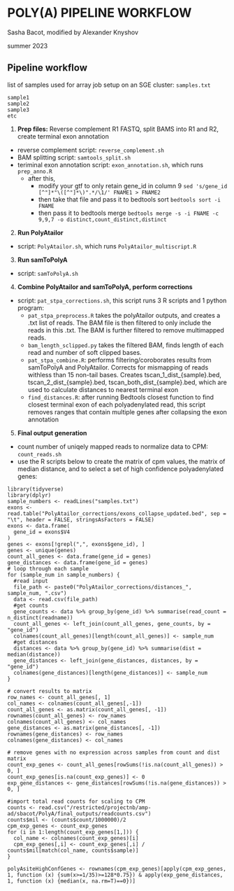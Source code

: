 # POLY(A) PIPELINE WORKFLOW

Sasha Bacot, modified by Alexander Knyshov

summer 2023

## Pipeline workflow
list of samples used for array job setup on an SGE cluster: `samples.txt`
```
sample1
sample2
sample3
etc
```


1. **Prep files:** Reverse complement R1 FASTQ, split BAMS into R1 and R2, create terminal exon annotation
  * reverse complement script: `reverse_complement.sh`
  * BAM splitting script: `samtools_split.sh`
  * teriminal exon annotation script: `exon_annotation.sh`, which runs `prep_anno.R`
    * after this, 
      * modify your gtf to only retain gene_id in column 9 `sed 's/gene_id [^"]*"\([^"]*\)".*/\1/' FNAME1 > FNAME2`
      * then take that file and pass it to bedtools sort `bedtools sort -i FNAME`
      * then pass it to bedtools merge `bedtools merge -s -i FNAME -c 9,9,7 -o distinct,count_distinct,distinct`
2. **Run PolyAtailor**
  * script: `PolyAtailor.sh`, which runs `PolyAtailor_multiscript.R`
3. **Run samToPolyA**
  * script: `samToPolyA.sh`
4. **Combine PolyAtailor and samToPolyA, perform corrections**
  * script: `pat_stpa_corrections.sh`, this script runs 3 R scripts and 1 python program:
    + `pat_stpa_preprocess.R` takes the polyAtailor outputs, and creates a .txt list of reads. The BAM file is then filtered to only include the reads in this .txt. The BAM is further filtered to remove multimapped reads.
    + `bam_length_sclipped.py` takes the filtered BAM, finds length of each read and number of soft clipped bases.
    + `pat_stpa_combine.R`: performs filtering/coroborates results from samToPolyA and PolyAtailor. Corrects for mismapping of reads withless than 15 non-tail bases. Creates tscan_1_dist_{sample}.bed, tscan_2_dist_{sample}.bed, tscan_both_dist_{sample}.bed, which are used to calculate distances to nearest terminal exon
    + `find_distances.R`: after running Bedtools closest function to find closest terminal exon of each polyadenylated read, this script removes ranges that contain multiple genes after collapsing the exon annotation
5. **Final output generation**
  * count number of uniqely mapped reads to normalize data to CPM: `count_reads.sh`
  * use the R scripts below to create the matrix of cpm values, the matrix of median distance, and to select a set of high confidence polyadenylated genes:
```
library(tidyverse)
library(dplyr)
sample_numbers <- readLines("samples.txt")
exons <- read.table("PolyAtailor_corrections/exons_collapse_updated.bed", sep = "\t", header = FALSE, stringsAsFactors = FALSE)
exons <- data.frame(
  gene_id = exons$V4
)
genes <- exons[!grepl(",", exons$gene_id), ]
genes <- unique(genes)
count_all_genes <- data.frame(gene_id = genes)
gene_distances <- data.frame(gene_id = genes)
# loop through each sample
for (sample_num in sample_numbers) {
  #read input
  file_path <- paste0("PolyAtailor_corrections/distances_", sample_num, ".csv")
  data <- read.csv(file_path)
  #get counts
  gene_counts <- data %>% group_by(gene_id) %>% summarise(read_count = n_distinct(readname))
  count_all_genes <- left_join(count_all_genes, gene_counts, by = "gene_id")
  colnames(count_all_genes)[length(count_all_genes)] <- sample_num
  #get distances
  distances <- data %>% group_by(gene_id) %>% summarise(dist = median(distance))
  gene_distances <- left_join(gene_distances, distances, by = "gene_id")
  colnames(gene_distances)[length(gene_distances)] <- sample_num
}

# convert results to matrix
row_names <- count_all_genes[, 1]
col_names <- colnames(count_all_genes[,-1])
count_all_genes <- as.matrix(count_all_genes[, -1])
rownames(count_all_genes) <- row_names
colnames(count_all_genes) <- col_names
gene_distances <- as.matrix(gene_distances[, -1])
rownames(gene_distances) <- row_names
colnames(gene_distances) <- col_names

# remove genes with no expression across samples from count and dist matrix
count_exp_genes <- count_all_genes[rowSums(!is.na(count_all_genes)) > 0, ]
count_exp_genes[is.na(count_exp_genes)] <- 0
exp_gene_distances <- gene_distances[rowSums(!is.na(gene_distances)) > 0, ]

#import total read counts for scaling to CPM
counts <- read.csv("/restricted/projectnb/amp-ad/sbacot/PolyA/final_outputs/readcounts.csv")
counts$mil <- (counts$count/1000000)/2
cpm_exp_genes <- count_exp_genes
for (i in 1:length(count_exp_genes[1,])) {
  col_name <- colnames(count_exp_genes)[i]
  cpm_exp_genes[,i] <- count_exp_genes[,i] / counts$mil[match(col_name, counts$sample)]
}

polyAsiteHighConfGenes <- rownames(cpm_exp_genes)[apply(cpm_exp_genes, 1, function (x) {sum(x>=1/35)>=128*0.75}) & apply(exp_gene_distances, 1, function (x) {median(x, na.rm=T)==0})]
```
  


